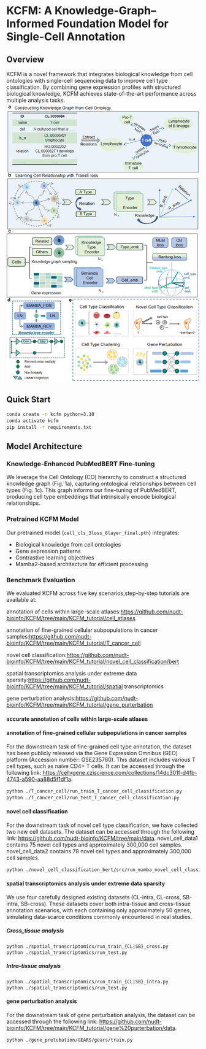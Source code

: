 # KCFM: A Knowledge-Graph–Informed Foundation Model for Single-Cell Annotation

## Overview
KCFM is a novel framework that integrates biological knowledge from cell ontologies with single-cell sequencing data to improve cell type classification. By combining gene expression profiles with structured biological knowledge, KCFM achieves state-of-the-art performance across multiple analysis tasks.
![KCFM framework](./workflow.png)

## Quick Start
```bash
conda create -n kcfm python=3.10
conda activate kcfm
pip install -r requirements.txt
```
## Model Architecture
### Knowledge-Enhanced PubMedBERT Fine-tuning
We leverage the Cell Ontology (CO) hierarchy to construct a structured knowledge graph (Fig. 1a), capturing ontological relationships between cell types (Fig. 1c). This graph informs our fine-tuning of PubMedBERT, producing cell type embeddings that intrinsically encode biological relationships.

### Pretrained KCFM Model
Our pretrained model (`cell_cls_3loss_6layer_final.pth`) integrates:
- Biological knowledge from cell ontologies
- Gene expression patterns
- Contrastive learning objectives
- Mamba2-based architecture for efficient processing

### Benchmark Evaluation
We evaluated KCFM across five key scenarios,step-by-step tutorials are available at:    

annotation of cells within large-scale atlases:https://github.com/nudt-bioinfo/KCFM/tree/main/KCFM_tutorial/cell_atlases  

annotation of fine-grained cellular subpopulations in cancer samples:https://github.com/nudt-bioinfo/KCFM/tree/main/KCFM_tutorial/T_cancer_cell  

novel cell classification:https://github.com/nudt-bioinfo/KCFM/tree/main/KCFM_tutorial/novel_cell_classification/bert  

spatial transcriptomics analysis under extreme data sparsity:https://github.com/nudt-bioinfo/KCFM/tree/main/KCFM_tutorial/spatial transcriptomics  

gene perturbation analysis:https://github.com/nudt-bioinfo/KCFM/tree/main/KCFM_tutorial/gene_purterbation

#### accurate annotation of cells within large-scale atlases


#### annotation of fine-grained cellular subpopulations in cancer samples
For the downstream task of fine-grained cell type annotation, the dataset has been publicly released via the Gene Expression Omnibus (GEO) platform (Accession number: GSE235760). This dataset includes various T cell types, such as naïve CD4+ T cells. It can be accessed through the following link: https://cellxgene.cziscience.com/collections/14dc301f-d4fb-4743-a590-aa88d5f1df1a.
```bash
python ./T_cancer_cell/run_train_T_cancer_cell_classification.py
python ./T_cancer_cell/run_test_T_cancer_cell_classification.py
```

#### novel cell classification
For the downstream task of novel cell type classification, we have collected two new cell datasets. The dataset can be accessed through the following link: https://github.com/nudt-bioinfo/KCFM/tree/main/data. novel_cell_data1 contains 75 novel cell types and approximately 300,000 cell samples. novel_cell_data2 contains 78 novel cell types and approximately 300,000 cell samples.
```bash
python ./novel_cell_classification_bert/src/run_mamba_novel_cell_classification_difficulty.py
```

#### spatial transcriptomics analysis under extreme data sparsity
We use four carefully designed existing datasets (CL-intra, CL-cross, SB-intra, SB-cross). These datasets cover both intra-tissue and cross-tissue annotation scenarios, 
with each containing only approximately 50 genes, simulating data-scarce conditions commonly encountered in real studies.

##### Cross_tissue analysis
```angular2html
python ./spatial_transcriptomics/run_train_{CL|SB}_cross.py
python ./spatial_transcriptomics/run_test.py
```

##### ​Intra-tissue analysis
```angular2html
python ./spatial_transcriptomics/run_train_{CL|SB}_intra.py
python ./spatial_transcriptomics/run_test.py
```

#### gene perturbation analysis
For the downstream task of gene perturbation analysis, the dataset can be accessed through the following link: https://github.com/nudt-bioinfo/KCFM/tree/main/KCFM_tutorial/gene%20purterbation/data.
```angular2html
python ./gene_pretubation/GEARS/gears/train.py
```

